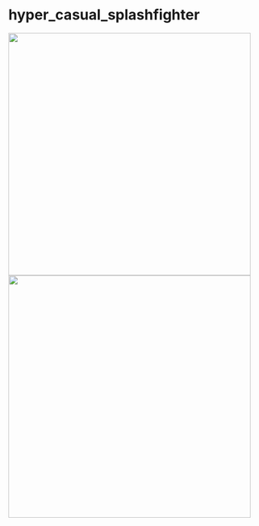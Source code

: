 # hyper_casual_splashfighter

<a href="url"><img src="https://github.com/indushika/hyper_casual_splashfighter/blob/main/scene%201.gif" align="left" height="480" width="480" ></a>

<a href="url"><img src="https://github.com/indushika/hyper_casual_splashfighter/blob/main/scene%202.gif" align="left" height="480" width="480" ></a>

